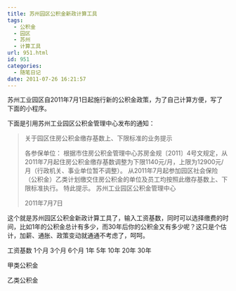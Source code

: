 ```yaml
---
title: 苏州园区公积金新政计算工具
tags:
  - 公积金
  - 园区
  - 苏州
  - 计算工具
url: 951.html
id: 951
categories:
  - 随笔日记
date: 2011-07-26 16:21:57
---
```


苏州工业园区自2011年7月1日起施行新的公积金政策，为了自己计算方便，写了下面的小程序。  

下面是引用苏州工业园区公积金管理中心发布的通知：  

> 关于园区住房公积金缴存基数上、下限标准的业务提示  
>   
> 各参保单位： 根据市住房公积金管理中心苏房金规〔2011〕4号文规定，从2011年7月起住房公积金缴存基数调整为下限1140元/月，上限为12900元/月（行政机关、事业单位暂不调整）。 从2011年7月起参加园区社会保险（公积金）乙类计划缴交住房公积金的单位及员工均按照此缴存基数上、下限标准执行。 特此提示。 苏州工业园区公积金管理中心  
>   
> 2011年7月7日

这个就是苏州园区公积金新政计算工具了，输入工资基数，同时可以选择缴费的时间，比如1年的公积金总计有多少，而30年后你的公积金又有多少呢？这只是个估计，加薪、通胀、政策变动就通通不考虑了，呵呵。  

工资基数   1个月 3个月 6个月 1年 5年 10年 20年 30年  

甲类公积金

乙类公积金